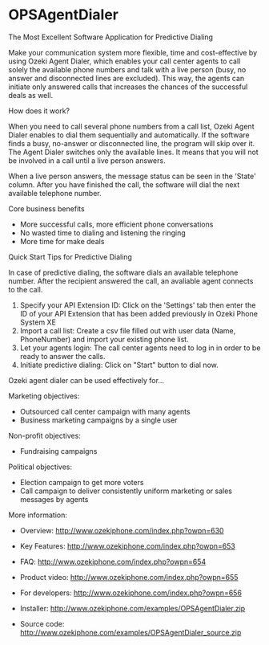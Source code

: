 OPSAgentDialer
==============

The Most Excellent Software Application for Predictive Dialing

Make your communication system more flexible, time and cost-effective by using Ozeki Agent Dialer, which enables your call center agents to call solely the available phone numbers and talk with a live person (busy, no answer and disconnected lines are excluded). This way, the agents can initiate only answered calls that increases the chances of the successful deals as well.

How does it work?

When you need to call several phone numbers from a call list, Ozeki Agent Dialer enables to dial them sequentially and automatically. If the software finds a busy, no-answer or disconnected line, the program will skip over it. The Agent Dialer switches only the available lines. It means that you will not be involved in a call until a live person answers.

When a live person answers, the message status can be seen in the 'State' column. After you have finished the call, the software will dial the next available telephone number.

Core business benefits
- More successful calls, more efficient phone conversations
- No wasted time to dialing and listening the ringing
- More time for make deals

Quick Start Tips for Predictive Dialing

In case of predictive dialing, the software dials an available telephone number. After the recipient answered the call, an avaliable agent connects to the call.

1. Specify your API Extension ID: Click on the 'Settings' tab then enter the ID of your API Extension that has been added previously in Ozeki Phone System XE
2. Import a call list: Create a csv file filled out with user data (Name, PhoneNumber) and import your existing phone list.
3. Let your agents login: The call center agents need to log in in order to be ready to answer the calls.
4. Initiate predictive dialing: Click on "Start" button to dial now.

Ozeki agent dialer can be used effectively for...

Marketing objectives:
- Outsourced call center campaign with many agents
- Business marketing campaigns by a single user

Non-profit objectives:
- Fundraising campaigns

Political objectives:
- Election campaign to get more voters
- Call campaign to deliver consistently uniform marketing or sales messages by agents

More information:
- Overview: http://www.ozekiphone.com/index.php?owpn=630
- Key Features: http://www.ozekiphone.com/index.php?owpn=653
- FAQ: http://www.ozekiphone.com/index.php?owpn=654
- Product video: http://www.ozekiphone.com/index.php?owpn=655
- For developers: http://www.ozekiphone.com/index.php?owpn=656

- Installer: http://www.ozekiphone.com/examples/OPSAgentDialer.zip
- Source code: http://www.ozekiphone.com/examples/OPSAgentDialer_source.zip
